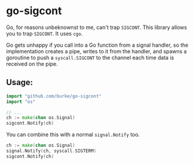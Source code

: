 # go-sigcont

Go, for reasons unbeknownst to me, can't trap `SIGCONT`. This library allows
you to trap `SIGCONT`. It uses `cgo`.

Go gets unhappy if you call into a Go function from a signal handler, so the
implementation creates a pipe, writes to it from the handler, and spawns a
goroutine to push a `syscall.SIGCONT` to the channel each time data is received
on the pipe.

## Usage:

```go
import "github.com/burke/go-sigcont"
import "os"

// ...
ch := make(chan os.Signal)
sigcont.Notify(ch)
```

You can combine this with a normal `signal.Notify` too.

```go
ch := make(chan os.Signal)
signal.Notify(ch, syscall.SIGTERM)
sigcont.Notify(ch)
```
